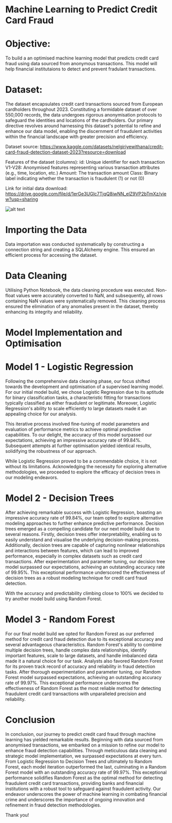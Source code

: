 # Machine Learning to Predict Credit Card Fraud

# Objective:
To build a an optimised machine learning model that predicts credit card fraud using data sourced from anonymous transactions.
This model will help financial institutaions to detect and prevent fradulant transactions.

# Dataset:
The dataset encapsulates credit card transactions sourced from European cardholders throughout 2023. 
Constituting a formidable dataset of over 550,000 records, the data undergoes rigorous anonymisation protocols to safeguard the identities and locations of the cardholders. 
Our primary directive revolves around harnessing this dataset's potential to refine and enhance our data model, enabling the discernment of fraudulent activities within the financial landscape with greater precision and efficiency.

Dataset source: https://www.kaggle.com/datasets/nelgiriyewithana/credit-card-fraud-detection-dataset-2023?resource=download

Features of the dataset (columns):
    id:     Unique identifier for each transaction
    V1-V28: Anonymised features representing various transaction attributes (e.g., time, location, etc.)
    Amount: The transaction amount
    Class:  Binary label indicating whether the transaction is fraudulent (1) or not (0)

Link for initial data download: https://drive.google.com/file/d/1erGe3UGlc7TjqQ8iwNN_elZ9VP2bTmXz/view?usp=sharing

![alt text](ccf.jpg)


# Importing the Data
Data importation was conducted systematically by constructing a connection string and creating a SQLAlchemy engine. This ensured an efficient process for accessing the dataset.

# Data Cleaning
Utilising Python Notebook, the data cleaning procedure was executed. Non-float values were accurately converted to NaN, and subsequently, all rows containing NaN values were systematically removed. This cleaning process ensured the elimination of any anomalies present in the dataset, thereby enhancing its integrity and reliability.

# Model Implementation and Optimisation

# Model 1 - Logistic Regression
Following the comprehensive data cleaning phase, our focus shifted towards the development and optimisation of a supervised learning model. For our initial model build, we chose Logistic Regression due to its aptitude for binary classification tasks, a characteristic fitting for transactions typically classified as either fraudulent or legitimate. Moreover, Logistic Regression's ability to scale efficiently to large datasets made it an appealing choice for our analysis.

This iterative process involved fine-tuning of model parameters and evaluation of performance metrics to achieve optimal predictive capabilities. To our delight, the accuracy of this model surpassed our expectations, achieving an impressive accuracy rate of 99.84%. Subsequent attempts at further optimisation yielded identical results, solidifying the robustness of our approach.

While Logistic Regression proved to be a commendable choice, it is not without its limitations. Acknowledging the necessity for exploring alternative methodologies, we proceeded to explore the efficacy of decision trees in our modeling endeavors.

# Model 2 - Decision Trees
After achieving remarkable success with Logistic Regression, boasting an impressive accuracy rate of 99.84%, our team opted to explore alternative modeling approaches to further enhance predictive performance. Decision trees emerged as a compelling candidate for our next model build due to several reasons. Firstly, decision trees offer interpretability, enabling us to easily understand and visualise the underlying decision-making process. Additionally, decision trees are capable of capturing nonlinear relationships and interactions between features, which can lead to improved performance, especially in complex datasets such as credit card transactions. After experimentation and parameter tuning, our decision tree model surpassed our expectations, achieving an outstanding accuracy rate of 99.95%. This exceptional performance underscored the effectiveness of decision trees as a robust modeling technique for credit card fraud detection.

With the accuracy and predictability climbing close to 100% we decided to try another model build using Random Forest.

# Model 3 - Random Forest
For our final model build we opted for Random Forest as our preferred method for credit card fraud detection due to its exceptional accuracy and several advantageous characteristics. Random Forest's ability to combine multiple decision trees, handle complex data relationships, identify important features, scale to large datasets, and handle imbalanced data made it a natural choice for our task. Analysts also favored Random Forest for its proven track record of accuracy and reliability in fraud detection tasks. After thorough experimentation and parameter tuning, our Random Forest model surpassed expectations, achieving an outstanding accuracy rate of 99.97%. This exceptional performance underscores the effectiveness of Random Forest as the most reliable method for detecting fraudulent credit card transactions with unparalleled precision and reliability.

# Conclusion
In conclusion, our journey to predict credit card fraud through machine learning has yielded remarkable results. Beginning with data sourced from anonymised transactions, we embarked on a mission to refine our model to enhance fraud detection capabilities. Through meticulous data cleaning and strategic model implementation, we surpassed expectations at every turn. From Logistic Regression to Decision Trees and ultimately to Random Forest, each model iteration outperformed the last, culminating in a Random Forest model with an outstanding accuracy rate of 99.97%. This exceptional performance solidifies Random Forest as the optimal method for detecting fraudulent credit card transactions, providing banks and financial institutions with a robust tool to safeguard against fraudulent activity. Our endeavor underscores the power of machine learning in combating financial crime and underscores the importance of ongoing innovation and refinement in fraud detection methodologies.

Thank you!


